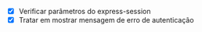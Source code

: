 - [x] Verificar parâmetros do express-session
- [x] Tratar em mostrar mensagem de erro de autenticação